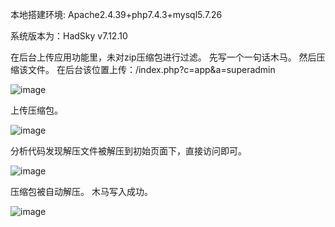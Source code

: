 本地搭建环境:
Apache2.4.39+php7.4.3+mysql5.7.26

系统版本为：HadSky v7.12.10

在后台上传应用功能里，未对zip压缩包进行过滤。 
先写一个一句话木马。
然后压缩该文件。
在后台该位置上传：/index.php?c=app&a=superadmin

![image](https://github.com/fenglon/CVE/assets/94779688/206db9e2-d666-4339-b383-6d5c70054aa8)

上传压缩包。

![image](https://github.com/fenglon/CVE/assets/94779688/3f5ba66e-bd55-4467-a872-32d1a4963f5e)

分析代码发现解压文件被解压到初始页面下，直接访问即可。

![image](https://github.com/fenglon/CVE/assets/94779688/e1fba321-2560-4f0f-a68e-59a8892d4842)

压缩包被自动解压。
木马写入成功。

![image](https://github.com/fenglon/CVE/assets/94779688/b1772d2c-7540-49ad-a84f-5a158f014bb0)

